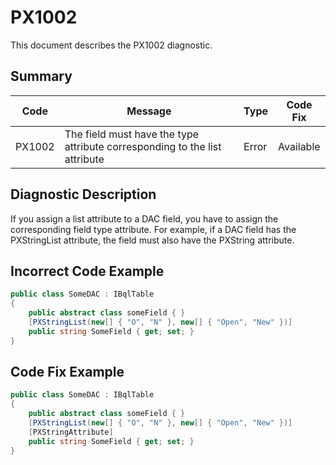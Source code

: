 # PX1002
This document describes the PX1002 diagnostic.

## Summary

| Code   | Message                                                                    | Type    | Code Fix  | 
| ------ | -------------------------------------------------------------------------- | ------- | --------- | 
| PX1002 | The field must have the type attribute corresponding to the list attribute | Error   | Available |

## Diagnostic Description
If you assign a list attribute to a DAC field, you have to assign the corresponding field type attribute. For example, if a DAC field has the PXStringList attribute, the field must also have the PXString attribute.

## Incorrect Code Example

```C#
public class SomeDAC : IBqlTable
{
    public abstract class someField { }
    [PXStringList(new[] { "O", "N" }, new[] { "Open", "New" })]
    public string SomeField { get; set; }
}
```

## Code Fix Example

```C#
public class SomeDAC : IBqlTable
{
    public abstract class someField { }
    [PXStringList(new[] { "O", "N" }, new[] { "Open", "New" })]
    [PXStringAttribute]
    public string SomeField { get; set; }
}
```